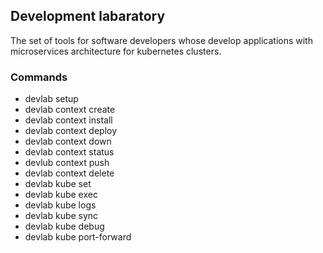 ## Development labaratory

The set of tools for software developers whose develop  applications with microservices architecture for kubernetes clusters.

### Commands

- devlab setup
- devlab context create
- devlab context install
- devlab context deploy
- devlab context down
- devlab context status
- devlub context push
- devlab context delete
- devlab kube set
- devlab kube exec
- devlab kube logs
- devlab kube sync
- devlab kube debug
- devlab kube port-forward